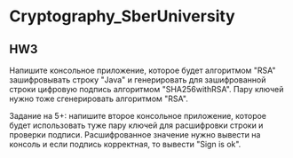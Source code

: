 # Cryptography_SberUniversity

## HW3
Напишите консольное приложение, которое будет алгоритмом "RSA" зашифровывать строку "Java" и генерировать для зашифрованной строки цифровую подпись алгоритмом "SHA256withRSA". Пару ключей нужно тоже сгенерировать алгоритмом "RSA".

Задание на 5+: напишите второе консольное приложение, которое будет использовать туже пару ключей для расшифровки строки и проверки подписи. Расшифрованное значение нужно вывести на консоль и если подпись корректная, то вывести "Sign is ok".
